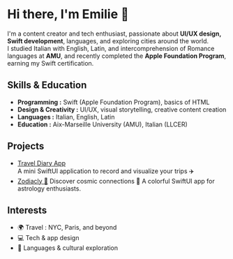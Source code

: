 # Hi there, I'm Emilie 👋

I'm a content creator and tech enthusiast, passionate about **UI/UX design, Swift development**, languages, and exploring cities around the world.  
I studied Italian with English, Latin, and intercomprehension of Romance languages at **AMU**, and recently completed the **Apple Foundation Program**, earning my Swift certification.

## Skills & Education
- **Programming :** Swift (Apple Foundation Program), basics of HTML 
- **Design & Creativity :** UI/UX, visual storytelling, creative content creation  
- **Languages :** Italian, English, Latin  
- **Education :** Aix-Marseille University (AMU), Italian (LLCER)

## Projects
- [Travel Diary App](https://github.com/whispem/TravelDiaryApp)  
  A mini SwiftUI application to record and visualize your trips ✈️
- [Zodiacly 🌟](https://github.com/whispem/Zodiacly)
Discover cosmic connections 🌌 A colorful SwiftUI app for astrology enthusiasts.

## Interests
- 🌍 Travel : NYC, Paris, and beyond  
- 💻 Tech & app design  
- 📝 Languages & cultural exploration

